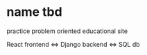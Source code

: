 # name tbd

practice problem oriented educational site 

React frontend <=> Django backend <=> SQL db
